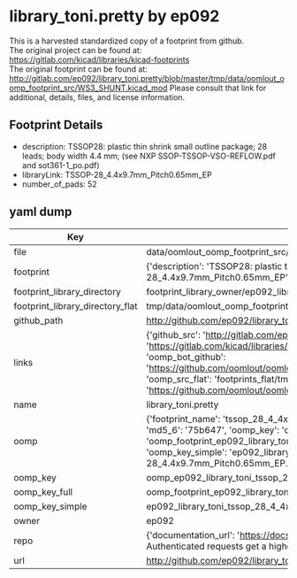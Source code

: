 # library_toni.pretty by ep092  
This is a harvested standardized copy of a footprint from github.  
The original project can be found at:  
https://gitlab.com/kicad/libraries/kicad-footprints  
The original footprint can be found at:
http://gitlab.com/ep092/library_toni.pretty/blob/master/tmp/data/oomlout_oomp_footprint_src/WS3_SHUNT.kicad_mod
Please consult that link for additional, details, files, and license information.  
## Footprint Details
* description: TSSOP28: plastic thin shrink small outline package; 28 leads; body width 4.4 mm; (see NXP SSOP-TSSOP-VSO-REFLOW.pdf and sot361-1_po.pdf)  
* libraryLink: TSSOP-28_4.4x9.7mm_Pitch0.65mm_EP  
* number_of_pads: 52  
## yaml dump  
| Key | Value |  
| --- | --- |  
| file | data/oomlout_oomp_footprint_src/library_toni.pretty/TSSOP-28_4.4x9.7mm_Pitch0.65mm_EP.kicad_mod |  
| footprint | {'description': 'TSSOP28: plastic thin shrink small outline package; 28 leads; body width 4.4 mm; (see NXP SSOP-TSSOP-VSO-REFLOW.pdf and sot361-1_po.pdf)', 'libraryLink': 'TSSOP-28_4.4x9.7mm_Pitch0.65mm_EP', 'number_of_pads': 52} |  
| footprint_library_directory | footprint_library_owner/ep092_library_toni.pretty |  
| footprint_library_directory_flat | tmp/data/oomlout_oomp_footprint_src/footprints_flat/ep092_library_toni_tssop_28_4_4x9_7mm_pitch0_65mm_ep/working |  
| github_path | http://github.com/ep092/library_toni.pretty/blob/master/tmp/data/oomlout_oomp_footprint_src/TSSOP-28_4.4x9.7mm_Pitch0.65mm_EP.kicad_mod |  
| links | {'github_src': 'http://gitlab.com/ep092/library_toni.pretty/blob/master/tmp/data/oomlout_oomp_footprint_src/WS3_SHUNT.kicad_mod', 'github_src_repo': 'https://gitlab.com/kicad/libraries/kicad-footprints', 'oomp_bot': 'tmp/data/oomlout_oomp_footprint_src/footprints/ep092_library_toni_tssop_28_4_4x9_7mm_pitch0_65mm_ep/working', 'oomp_bot_github': 'https://github.com/oomlout/oomlout_oomp_footprint_bot/tree/main/tmp/data/oomlout_oomp_footprint_src/footprints/ep092_library_toni_tssop_28_4_4x9_7mm_pitch0_65mm_ep/working', 'oomp_src_flat': 'footprints_flat/tmp/data/oomlout_oomp_footprint_src/footprints_flat/ep092_library_toni_tssop_28_4_4x9_7mm_pitch0_65mm_ep/working', 'oomp_src_flat_github': 'https://github.com/oomlout/oomlout_oomp_footprint_src/tree/main/tmp/data/oomlout_oomp_footprint_src/footprints_flat/ep092_library_toni_tssop_28_4_4x9_7mm_pitch0_65mm_ep/working'} |  
| name | library_toni.pretty |  
| oomp | {'footprint_name': 'tssop_28_4_4x9_7mm_pitch0_65mm_ep', 'library_name': 'library_toni', 'md5': '75b6474d2cd0d2f2e047b42539d28cbd', 'md5_10': '75b6474d2c', 'md5_5': '75b64', 'md5_6': '75b647', 'oomp_key': 'oomp_ep092_library_toni_tssop_28_4_4x9_7mm_pitch0_65mm_ep', 'oomp_key_extra': 'oomp_footprint_ep092_library_toni_tssop_28_4_4x9_7mm_pitch0_65mm_ep', 'oomp_key_full': 'oomp_footprint_ep092_library_toni_tssop_28_4_4x9_7mm_pitch0_65mm_ep_75b647', 'oomp_key_simple': 'ep092_library_toni_tssop_28_4_4x9_7mm_pitch0_65mm_ep', 'original_filename': 'data/oomlout_oomp_footprint_src/library_toni.pretty/TSSOP-28_4.4x9.7mm_Pitch0.65mm_EP.kicad_mod', 'owner_name': 'ep092'} |  
| oomp_key | oomp_ep092_library_toni_tssop_28_4_4x9_7mm_pitch0_65mm_ep |  
| oomp_key_full | oomp_footprint_ep092_library_toni_tssop_28_4_4x9_7mm_pitch0_65mm_ep |  
| oomp_key_simple | ep092_library_toni_tssop_28_4_4x9_7mm_pitch0_65mm_ep |  
| owner | ep092 |  
| repo | {'documentation_url': 'https://docs.github.com/rest/overview/resources-in-the-rest-api#rate-limiting', 'message': "API rate limit exceeded for 84.66.142.224. (But here's the good news: Authenticated requests get a higher rate limit. Check out the documentation for more details.)"} |  
| url | http://github.com/ep092/library_toni.pretty |  

